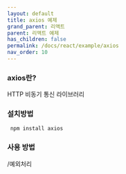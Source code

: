 ```yaml
---
layout: default
title: axios 예제
grand_parent: 리액트
parent: 리액트 예제
has_children: false
permalink: /docs/react/example/axios
nav_order: 10
---
```



### **axios란?**  
HTTP 비동기 통신 라이브러리





### **설치방법**
```shell 
 npm install axios
```




### **사용 방법**
/예외처리